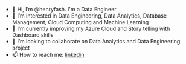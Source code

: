- 👋 Hi, I’m @henryfash. I'm a Data Engineer
- 👀 I’m interested in Data Engineering, Data Analytics, Database Management, Cloud Computing and Machine Learning
- 🌱 I’m currently improving my Azure Cloud and Story telling with Dashboard skills
- 💞️ I’m looking to collaborate on Data Analytics and Data Engineering project
- 📫 How to reach me: <a href ="https://linkedin.com/in/henryfash" target="_blank">linkedin </a>

<!---
henryfash/henryfash is a ✨ special ✨ repository because its `README.md` (this file) appears on your GitHub profile.
You can click the Preview link to take a look at your changes.
--->
